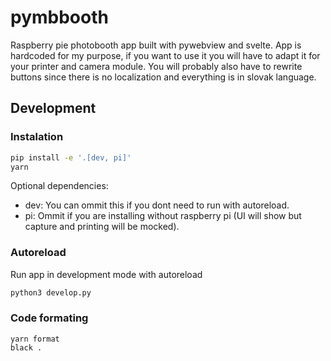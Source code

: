 # pymbbooth

Raspberry pie photobooth app built with pywebview and svelte.
App is hardcoded for my purpose, if you want to use it you will
have to adapt it for your printer and camera module. 
You will probably also have to rewrite buttons since there is no localization 
and everything is in slovak language.

## Development

### Instalation

```bash
pip install -e '.[dev, pi]'
yarn
```
Optional dependencies:
- dev: You can ommit this if you dont need to run with autoreload.
- pi: Ommit if you are installing without raspberry pi (UI will show but capture and printing will be mocked).

### Autoreload
Run app in development mode with autoreload

```bash
python3 develop.py
```

### Code formating
```
yarn format
black .
```